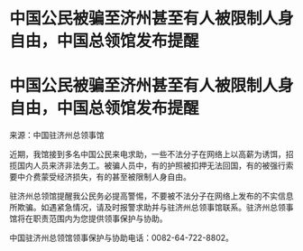 # 中国公民被骗至济州甚至有人被限制人身自由，中国总领馆发布提醒

# 中国公民被骗至济州甚至有人被限制人身自由，中国总领馆发布提醒

来源：中国驻济州总领事馆

近期，我馆接到多名中国公民来电求助，一些不法分子在网络上以高薪为诱饵，招揽国内人员来济非法务工。被骗人员中，有的护照被扣押无法回国，有的被强行索要中介费蒙受经济损失，有的甚至被限制人身自由。

驻济州总领馆提醒我公民务必提高警惕，不要被不法分子在网络上发布的不实信息所欺骗。如遇紧急情况，请及时报警求助并与驻济州总领事馆联系。驻济州总领事馆将在职责范围内为您提供领事保护与协助。

中国驻济州总领馆领事保护与协助电话：0082-64-722-8802。

